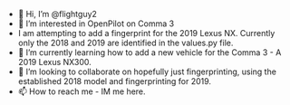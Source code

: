 - 👋 Hi, I’m @flightguy2
- 👀 I’m interested in OpenPilot on Comma 3
- I am attempting to add a fingerprint for the 2019 Lexus NX.  Currently only the 2018 and 2019 are identified in the values.py file.
- 🌱 I’m currently learning how to add a new vehicle for the Comma 3 - A 2019 Lexus NX300.
- 💞️ I’m looking to collaborate on hopefully just fingerprinting, using the established 2018 model and fingerprinting for 2019.
- 📫 How to reach me - IM me here.

<!---
flightguy2/flightguy2 is a ✨ special ✨ repository because its `README.md` (this file) appears on your GitHub profile.
You can click the Preview link to take a look at your changes.
--->
